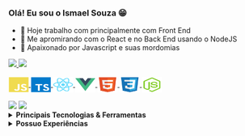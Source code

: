 ### Olá! Eu sou o Ismael Souza 😁

- 🔭 Hoje trabalho com principalmente com Front End
- 🌱 Me apromirando com o React e no Back End usando o NodeJS 
- 👀 Apaixonado por Javascript e suas mordomias


<div>
  <a href="https://github.com/ismael3s">
  <img height="150em" src="https://github-readme-stats.vercel.app/api?username=ismael3s&show_icons=true&theme=dracula&include_all_commits=true&count_private=true"/>
  <img height="150em" src="https://github-readme-stats.vercel.app/api/top-langs/?username=ismael3s&layout=compact&langs_count=7&theme=dracula&count_private=true"/>
</div>
  
<div style="display: inline_block"><br>
  <img align="center" alt="Mael-Js" height="30" width="40" src="https://raw.githubusercontent.com/devicons/devicon/master/icons/javascript/javascript-plain.svg">
  <img align="center" alt="Mael-Ts" height="30" width="40" src="https://raw.githubusercontent.com/devicons/devicon/master/icons/typescript/typescript-plain.svg">
  <img align="center" alt="Mael-React" height="30" width="40" src="https://raw.githubusercontent.com/devicons/devicon/master/icons/react/react-original.svg">
  <img align="center" alt="Mael-VueJS" height="30" width="40" src="https://raw.githubusercontent.com/devicons/devicon/master/icons/vuejs/vuejs-original.svg">
  <img align="center" alt="Rafa-HTML" height="30" width="40" src="https://raw.githubusercontent.com/devicons/devicon/master/icons/html5/html5-original.svg">
  <img align="center" alt="Rafa-CSS" height="30" width="40" src="https://raw.githubusercontent.com/devicons/devicon/master/icons/css3/css3-original.svg">
  <img align="center" alt="Mael-Node" height="30" width="40" src="https://raw.githubusercontent.com/devicons/devicon/master/icons/nodejs/nodejs-original.svg">
</div>
  
 <br />
  
<div> 
  <a href = "mailto:souz4ismael@gmail.com"><img src="https://img.shields.io/badge/Gmail-D14836?style=for-the-badge&logo=gmail&logoColor=white" target="_blank"></a>
  <a href="https://www.linkedin.com/in/ismael3s/" target="_blank"><img src="https://img.shields.io/badge/-LinkedIn-%230077B5?style=for-the-badge&logo=linkedin&logoColor=white" target="_blank"></a> 


  
<details>
<summary><b>Principais Tecnologias & Ferramentas</b></summary>
 
![vscode](https://img.shields.io/badge/-vscode-75AADB?logo=Atom&style=for-the-badge&logoColor=white)
![postman](https://img.shields.io/badge/-postman-66595C?logo=Postman&style=for-the-badge&logoColor=white)


![Git](https://img.shields.io/badge/-Git-F05032?logo=Git&style=for-the-badge&logoColor=white)
![Github](https://img.shields.io/badge/-Github-181717?logo=Github&style=for-the-badge&logoColor=white)

  
![Typescript](https://img.shields.io/badge/-Typescript-14A0C4?logo=typescript&style=for-the-badge&logoColor=white)
![JavaScript](https://img.shields.io/badge/JavaScript-323330?style=for-the-badge&logo=javascript&logoColor=F7DF1E)

![React](https://img.shields.io/badge/React-20232A?style=for-the-badge&logo=react&logoColor=61DAFB)
![React Native](https://img.shields.io/badge/React_Native-20232A?style=for-the-badge&logo=react&logoColor=61DAFB)
![Vue](https://img.shields.io/badge/-VueJS-42b883?logo=vue.js&style=for-the-badge&logoColor=white)
 
![NodeJS](https://img.shields.io/badge/Node.js-43853D?style=for-the-badge&logo=node.js&logoColor=white) 
  
![MongoDB](https://img.shields.io/badge/MongoDB-4EA94B?style=for-the-badge&logo=mongodb&logoColor=white)
![MSQLServer](https://img.shields.io/badge/Microsoft_SQL_Server-CC2927?style=for-the-badge&logo=microsoft-sql-server&logoColor=white)
  
![CSS3](https://img.shields.io/badge/CSS3-1572B6?style=for-the-badge&logo=css3&logoColor=white)
![SASS](https://img.shields.io/badge/Sass-CC6699?style=for-the-badge&logo=sass&logoColor=white)
![StyledComponents](https://img.shields.io/badge/styled--components-DB7093?style=for-the-badge&logo=styled-components&logoColor=white)
  
 <!-- ![Azure](https://img.shields.io/badge/Microsoft_Azure-0089D6?style=for-the-badge&logo=microsoft-azure&logoColor=white)
 ![aws](https://img.shields.io/badge/Amazon_AWS-232F3E?style=for-the-badge&logo=amazon-aws&logoColor=white) -->
  
 <!-- ![Docker](https://img.shields.io/badge/-Docker-0db7ed?logo=Docker&style=for-the-badge&logoColor=white) -->
</details>
 
  <details>
<summary><b>Possuo Experiências</b></summary>

![C#](https://img.shields.io/badge/C%23-239120?style=for-the-badge&logo=c-sharp&logoColor=white)
![Dart](https://img.shields.io/badge/Dart-0175C2?style=for-the-badge&logo=dart&logoColor=white)  
    
![Flutter](https://img.shields.io/badge/Flutter-02569B?style=for-the-badge&logo=flutter&logoColor=white)
    
![JQuery](https://img.shields.io/badge/jQuery-0769AD?style=for-the-badge&logo=jquery&logoColor=white)
   
![Tailwindcss](https://img.shields.io/badge/Tailwind_CSS-38B2AC?style=for-the-badge&logo=tailwind-css&logoColor=white)
    
![.NET](https://img.shields.io/badge/.NET-5C2D91?style=for-the-badge&logo=.net&logoColor=white)
 
![SQLite](https://img.shields.io/badge/SQLite-07405E?style=for-the-badge&logo=sqlite&logoColor=white)

</details>
 
</div>
  

